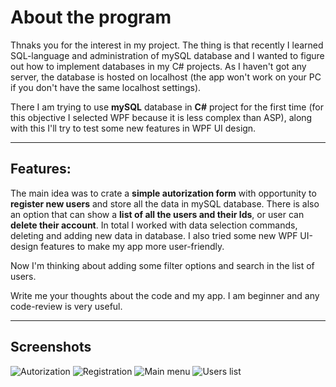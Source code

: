 # About the program

Thnaks you for the interest in my project. The thing is that recently I learned SQL-language and administration of mySQL database and I wanted to figure out how to implement databases in my C# projects.
As I haven't got any server, the database is hosted on localhost (the app won't work on your PC if you don't have the same localhost settings).

There I am trying to use __mySQL__ database in __C#__ project for the first time (for this objective I selected WPF because it is less complex than ASP), along with this I'll try to test some new features in WPF UI design.
____
## Features:

The main idea was to crate a __simple autorization form__ with opportunity to __register new users__ and store all the data in mySQL database.
There is also an option that can show a __list of all the users and their Ids__, or user can __delete their account__.
In total I worked with data selection commands, deleting and adding new data in database.
I also tried some new WPF UI-design features to make my app more user-friendly.

Now I'm thinking about adding some filter options and search in the list of users. 

Write me your thoughts about the code and my app. I am beginner and any code-review is very useful.
____
## Screenshots
![Autorization](https://i.imgur.com/xhOXopH.png "Autorization")
![Registration](https://i.imgur.com/N5GxJNl.png "Registration")
![Main menu](https://i.imgur.com/9IP8ooi.png "Main menu")
![Users list](https://i.imgur.com/Dw6R1WJ.png "Users list")
